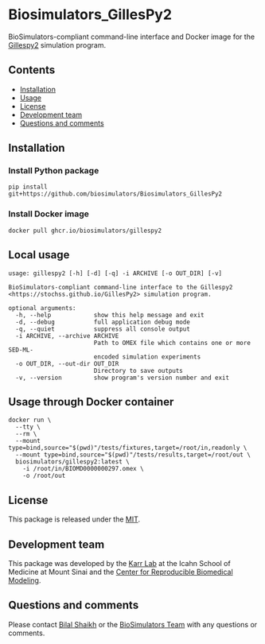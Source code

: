 # Biosimulators_GillesPy2
BioSimulators-compliant command-line interface and Docker image for the [Gillespy2](https://stochss.github.io/GillesPy2) simulation program.

## Contents
* [Installation](#installation)
* [Usage](#usage)
* [License](#license)
* [Development team](#development-team)
* [Questions and comments](#questions-and-comments)

## Installation

### Install Python package
```
pip install git+https://github.com/biosimulators/Biosimulators_GillesPy2
```

### Install Docker image
```
docker pull ghcr.io/biosimulators/gillespy2
```

## Local usage
```
usage: gillespy2 [-h] [-d] [-q] -i ARCHIVE [-o OUT_DIR] [-v]

BioSimulators-compliant command-line interface to the Gillespy2 <https://stochss.github.io/GillesPy2> simulation program.

optional arguments:
  -h, --help            show this help message and exit
  -d, --debug           full application debug mode
  -q, --quiet           suppress all console output
  -i ARCHIVE, --archive ARCHIVE
                        Path to OMEX file which contains one or more SED-ML-
                        encoded simulation experiments
  -o OUT_DIR, --out-dir OUT_DIR
                        Directory to save outputs
  -v, --version         show program's version number and exit
```

## Usage through Docker container
```
docker run \
  --tty \
  --rm \
  --mount type=bind,source="$(pwd)"/tests/fixtures,target=/root/in,readonly \
  --mount type=bind,source="$(pwd)"/tests/results,target=/root/out \
  biosimulators/gillespy2:latest \
    -i /root/in/BIOMD0000000297.omex \
    -o /root/out
```

## License
This package is released under the [MIT](LICENSE).

## Development team
This package was developed by the [Karr Lab](https://www.karrlab.org) at the Icahn School of Medicine at Mount Sinai and the [Center for Reproducible Biomedical Modeling](http://reproduciblebiomodels.org/).

## Questions and comments
Please contact [Bilal Shaikh](mailto:BilalShaikh42@gmail.com) or the [BioSimulators Team](mailto:info@biosimulators.org) with any questions or comments.
